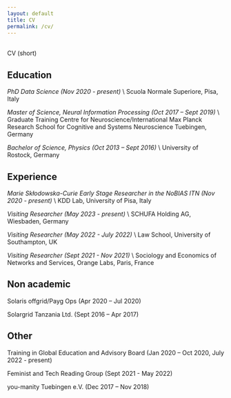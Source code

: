 ```yaml
---
layout: default
title: CV
permalink: /cv/
---
```


<br />

<div class="title">
CV (short)
</div>

## Education

*PhD Data Science (Nov 2020 - present)* \\
Scuola Normale Superiore, Pisa, Italy

*Master of Science, Neural Information Processing (Oct 2017 – Sept 2019)* \\
Graduate Training Centre for Neuroscience/International Max Planck Research School for Cognitive and Systems Neuroscience Tuebingen, Germany

*Bachelor of Science, Physics (Oct 2013 – Sept 2016)* \\
University of Rostock, Germany

## Experience

*Marie Skłodowska-Curie Early Stage Researcher in the NoBIAS ITN (Nov 2020 - present)* \\
KDD Lab, University of Pisa, Italy

*Visiting Researcher (May 2023 - present)* \\
SCHUFA Holding AG, Wiesbaden, Germany

*Visiting Researcher (May 2022 - July 2022)* \\
Law School, University of Southampton, UK

*Visiting Researcher (Sept 2021 - Nov 2021)* \\
Sociology and Economics of Networks and Services, Orange Labs, Paris, France

## Non academic

Solaris offgrid/Payg Ops (Apr 2020 – Jul 2020)

Solargrid Tanzania Ltd. (Sept 2016 – Apr 2017)

## Other

Training in Global Education and Advisory Board (Jan 2020 – Oct 2020, July 2022 - present)

Feminist and Tech Reading Group (Sept 2021 - May 2022)

you-manity Tuebingen e.V. (Dec 2017 – Nov 2018)
